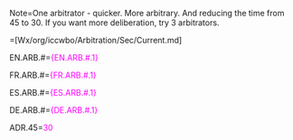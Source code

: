Note=One arbitrator - quicker.  More arbitrary.  And reducing the time from 45 to 30. If you want more deliberation, try 3 arbitrators.

=[Wx/org/iccwbo/Arbitration/Sec/Current.md] 

EN.ARB.#=<font color="magenta">{EN.ARB.#.1}</font>

FR.ARB.#=<font color="magenta">{FR.ARB.#.1}</font>

ES.ARB.#=<font color="magenta">{ES.ARB.#.1}</font>

DE.ARB.#=<font color="magenta">{DE.ARB.#.1}</font>

ADR.45=<font color="magenta">30</font>